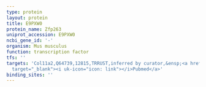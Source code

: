 ```yaml
---
type: protein
layout: protein
title: E9PXW0
protein_name: Zfp263
uniprot_accession: E9PXW0
ncbi_gene_id: '-'
organism: Mus musculus
function: transcription factor
tfs: ''
targets: 'Col11a2,Q64739,12815,TRRUST,inferred by curator,&ensp;<a href="https://www.ncbi.nlm.nih.gov/pubmed/?term=12024037%5Buid%5D"
  target="_blank"><i uk-icon="icon: link"></i>Pubmed</a>'
binding_sites: ''
---
```

